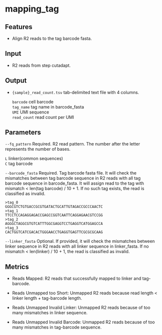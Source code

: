 # mapping_tag

## Features
- Align R2 reads to the tag barcode fasta.

## Input
- R2 reads from step cutadapt.

## Output

- `{sample}_read_count.tsv` tab-delimited text file with 4 columns.

    `barcode` cell barcode  
    `tag_name`  tag name in barcode_fasta  
    `UMI`   UMI sequence  
    `read_count` read count per UMI  

## Parameters

`--fq_pattern` Required. R2 read pattern. The number after the letter represents the number of bases. 

`L` linker(common sequences)  
`C` tag barcode  


`--barcode_fasta` Required. Tag barcode fasta file. It will check the mismatches between tag barcode sequence in R2 reads with all tag barcode sequence in barcode_fasta. It will assign read to the tag with mismatch < len(tag barcode) / 10 + 1. If no such tag exists, the read is classified as invalid.
```
>tag_0
GGGCGTCTGTGACCGCGTGATACTGCATTGTAGACCGCCCAACTC
>tag_1
TTCCTCCAGAGGAGACCGAGCCGGTCAATTCAGGAGAACGTCCGG
>tag_2
AGGGCTAGGCGTGTCATTTGGCGAGGTCCTGAGGTCATGGAGCCA
>tag_3
CACTGGTCATCGACACTGGGAACCTGAGGTGAGTTCGCGCGCAAG
```  

`--linker_fasta` Optional. If provided, it will check the mismatches between linker sequence in R2 reads with all linker sequence in linker_fasta. If no mismatch < len(linker) / 10 + 1, the read is classified as invalid.


## Metrics

- Reads Mapped: R2 reads that successfully mapped to linker and tag-barcode.

- Reads Unmapped too Short: Unmapped R2 reads because read length < linker length + tag-barcode length.

- Reads Unmapped Invalid Linker: Unmapped R2 reads because of too many mismatches in linker sequence.

- Reads Unmapped Invalid Barcode: Unmapped R2 reads because of too many mismatches in tag-barcode sequence.
